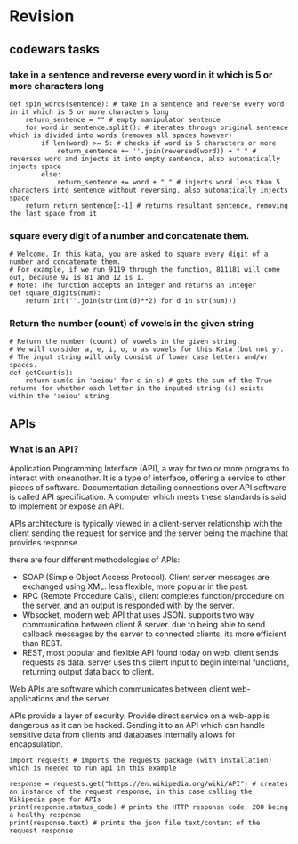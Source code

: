 # Revision
## codewars tasks

### take in a sentence and reverse every word in it which is 5 or more characters long
```commandline
def spin_words(sentence): # take in a sentence and reverse every word in it which is 5 or more characters long
    return_sentence = "" # empty manipulator sentence
    for word in sentence.split(): # iterates through original sentence which is divided into words (removes all spaces however)
        if len(word) >= 5: # checks if word is 5 characters or more
            return_sentence += ''.join(reversed(word)) + " " # reverses word and injects it into empty sentence, also automatically injects space
        else:
            return_sentence += word + " " # injects word less than 5 characters into sentence without reversing, also automatically injects space
    return return_sentence[:-1] # returns resultant sentence, removing the last space from it
```

### square every digit of a number and concatenate them.
```commandline
# Welcome. In this kata, you are asked to square every digit of a number and concatenate them.
# For example, if we run 9119 through the function, 811181 will come out, because 92 is 81 and 12 is 1.
# Note: The function accepts an integer and returns an integer
def square_digits(num):
    return int(''.join(str(int(d)**2) for d in str(num)))
```

### Return the number (count) of vowels in the given string
```commandline
# Return the number (count) of vowels in the given string.
# We will consider a, e, i, o, u as vowels for this Kata (but not y).
# The input string will only consist of lower case letters and/or spaces.
def getCount(s):
    return sum(c in 'aeiou' for c in s) # gets the sum of the True returns for whether each letter in the inputed string (s) exists within the 'aeiou' string
```

## APIs
### What is an API?
Application Programming Interface (API), a way for two or more programs to interact with oneanother. It is a type of interface, offering a service to other pieces of software.
Documentation detailing connections over API software is called API specification. A computer which meets these standards is said to implement or expose  an API.

APIs architecture is typically viewed in a client-server relationship with the client sending the request for service and the server being the machine that provides response.

there are four different methodologies of APIs:
- SOAP (Simple Object Access Protocol). Client server messages are exchanged using XML. less flexible, more popular in the past.
- RPC (Remote Procedure Calls), client completes function/procedure on the server, and an output is responded with by the server.
- Wbsocket, modern web API that uses JSON. supports two way communication  between client & server. due to being able to send callback messages by the server to connected clients, its more efficient than REST.
- REST, most popular and flexible API found today on web. client sends requests as data. server uses this client input to begin internal functions, returning output data back to client.

Web APIs are software which communicates between client web-applications and the server.

APIs provide a layer of security. Provide direct service on a web-app is dangerous as it can be hacked. Sending it to an API which can handle sensitive data from clients and databases internally allows for encapsulation.

```commandline
import requests # imports the requests package (with installation) which is needed to run api in this example

response = requests.get("https://en.wikipedia.org/wiki/API") # creates an instance of the request response, in this case calling the Wikipedia page for APIs
print(response.status_code) # prints the HTTP response code; 200 being a healthy response
print(response.text) # prints the json file text/content of the request response

```

